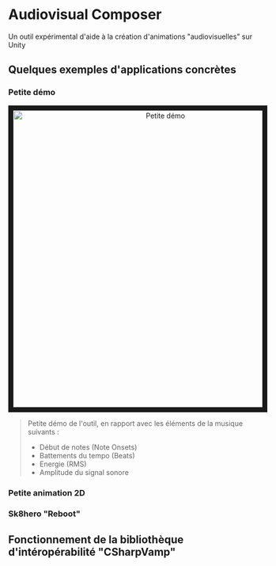 # Audiovisual Composer
Un outil expérimental d'aide à la création d'animations "audiovisuelles" sur Unity

## Quelques exemples d'applications concrètes


### Petite démo

<p align="center">
  <a href="http://www.youtube.com/watch?feature=player_embedded&v=avAaE3wvUH4
  " target="_blank"><img src="http://img.youtube.com/vi/avAaE3wvUH4/maxresdefault.jpg" 
  alt="Petite démo" width="600" height="auto" border="10" /></a>
</p>

> Petite démo de l'outil, en rapport avec les éléments de la musique suivants :
> - Début de notes (Note Onsets)
> - Battements du tempo (Beats)
> - Energie (RMS)
> - Amplitude du signal sonore

### Petite animation 2D

### Sk8hero "Reboot"


## Fonctionnement de la bibliothèque d'intéropérabilité "CSharpVamp"
